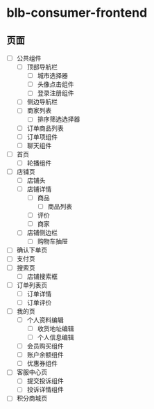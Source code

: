 # blb-consumer-frontend

## 页面

- [ ] 公共组件
  - [ ] 顶部导航栏
    - [ ] 城市选择器
    - [ ] 头像点击组件
    - [ ] 登录注册组件
  - [ ] 侧边导航栏
  - [ ] 商家列表
    - [ ] 排序筛选选择器
  - [ ] 订单商品列表
  - [ ] 订单项组件
  - [ ] 聊天组件
- [ ] 首页
  - [ ] 轮播组件
- [ ] 店铺页
  - [ ] 店铺头
  - [ ] 店铺详情
    - [ ] 商品
      - [ ] 商品列表
    - [ ] 评价
    - [ ] 商家
  - [ ] 店铺侧边栏
    - [ ] 购物车抽屉
- [ ] 确认下单页
- [ ] 支付页
- [ ] 搜索页
  - [ ] 店铺搜索框
- [ ] 订单列表页
  - [ ] 订单详情
  - [ ] 订单评价
- [ ] 我的页
  - [ ] 个人资料编辑
    - [ ] 收货地址编辑
    - [ ] 个人信息编辑
  - [ ] 会员购买组件
  - [ ] 账户余额组件
  - [ ] 优惠券组件
- [ ] 客服中心页
  - [ ] 提交投诉组件
  - [ ] 投诉详情组件
- [ ] 积分商城页
